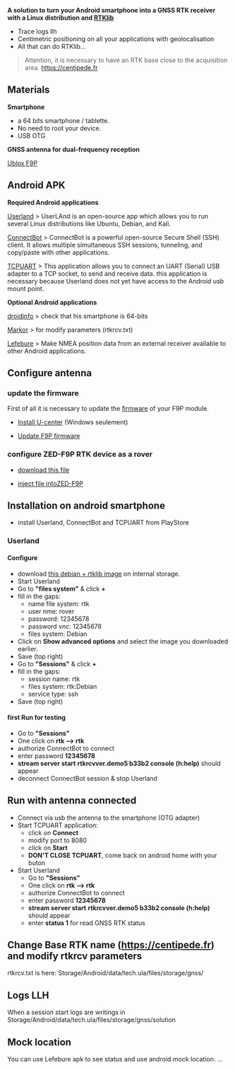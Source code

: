 **A solution to turn your Android smartphone into a GNSS RTK receiver with a Linux distribution and [RTKlib](http://www.rtklib.com/)**

* Trace logs llh
* Centimetric positioning on all your applications with geolocalisation
* All that can do RTKlib...

> Attention, it is necessary to have an RTK base close to the acquisition area. https://centipede.fr


## Materials

**Smartphone**

* a 64 bits smartphone / tablette.
* No need to root your device.
* USB OTG

**GNSS antenna for dual-frequency reception**

[Ublox F9P](https://store.drotek.com/sirius-rtk-gnss-rover-f9p)

## Android APK

**Required Android applications**

[Userland](https://play.google.com/store/apps/details?id=tech.ula&gl=FR) > UserLAnd is an open-source app which allows you to run several Linux distributions like Ubuntu,
Debian, and Kali.

[ConnectBot](https://play.google.com/store/apps/details?id=org.connectbot&hl=fr) > ConnectBot is a powerful open-source Secure Shell (SSH) client. It allows multiple simultaneous SSH sessions, tunneling, and copy/paste with other applications.

[TCPUART](https://play.google.com/store/apps/details?id=com.hardcodedjoy.tcpuart&gl=FR) > This application allows you to connect an UART (Serial) USB adapter to a TCP socket, to send and receive data. this application is necessary because Userland does not yet have access to the Android usb mount point.

**Optional Android applications**

[droidinfo](https://play.google.com/store/apps/details?id=com.inkwired.droidinfo&hl=fr) > check that his smartphone is 64-bits

[Markor](https://play.google.com/store/apps/details?id=net.gsantner.markor&gl=FR) > for modify parameters (rtkrcv.txt)

[Lefebure](https://play.google.com/store/apps/details?id=com.lefebure.ntripclient&gl=FR) > Make NMEA position data from an external receiver available to other Android applications.

## Configure antenna

### update the firmware

First of all it is necessary to update the [firmware](https://fr.wikipedia.org/wiki/Firmware) of your F9P module.

* [Install U-center](https://www.u-blox.com/en/product/u-center) (Windows seulement)

* [Update F9P firmware](https://drotek.gitbook.io/rtk-f9p-positioning-solutions/tutorials/updating-zed-f9p-firmware)

### configure ZED-F9P RTK device as a rover

* [download this file](https://raw.githubusercontent.com/jancelin/RTKlibDroid/master/U-Blox_ZED-F9P_rtkrover_5hz.txt)

* [inject file intoZED-F9P](https://drotek.gitbook.io/rtk-f9p-positioning-solutions/how-to-get-started/zed-f9p-rtk-configuration)

## Installation on android smartphone

* install Userland, ConnectBot and TCPUART from PlayStore

### Userland

#### Configure

* download [this debian + rtklib image](https://github.com/jancelin/RTKlibDroid/releases/download/RTKlibDroid_0.1/rtk-debian-rootfs.tar.gz) on internal storage.
* Start Userland
* Go to **"files system"** & click **+**
* fill in the gaps:
  * name file system: rtk
  * user nme: rover
  * password: 12345678
  * password vnc: 12345678
  * files system: Debian
* Click on **Show advanced options** and select the image you downloaded earlier.
* Save (top right)
* Go to **"Sessions"** & click **+**
* fill in the gaps:
  * session name: rtk
  * files system: rtk:Debian
  * service type: ssh
* Save (top right)

#### first Run for testing

* Go to **"Sessions"**
* One click on **rtk --> rtk**
* authorize ConnectBot to connect
* enter password **12345678**
* **stream server start** **rtkrcvver.demo5 b33b2 console (h:help)** should appear
* deconnect ConnectBot session & stop Userland

## Run with antenna connected

* Connect via usb the antenna to the smartphone (OTG adapter)
* Start TCPUART application:
  * click on **Connect**
  * modify port to 8080
  * click on **Start**
  * **DON'T CLOSE TCPUART**, come back on android home with your buton
* Start Userland
  * Go to **"Sessions"**
  * One click on **rtk --> rtk**
  * authorize ConnectBot to connect
  * enter password **12345678**
  * **stream server start** **rtkrcvver.demo5 b33b2 console (h:help)** should appear
  * enter **status 1** for read GNSS RTK status

## Change Base RTK name (https://centipede.fr) and modify rtkrcv parameters

rtkrcv.txt is here: Storage/Android/data/tech.ula/files/storage/gnss/

## Logs LLH

When a session start logs are writings in Storage/Android/data/tech.ula/files/storage/gnss/solution

## Mock location

You can use Lefebure apk to see status and use android mock location.
...

